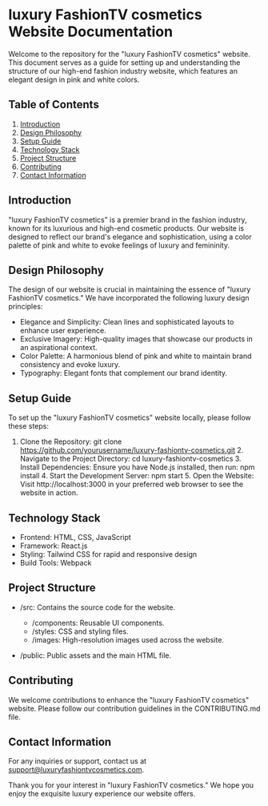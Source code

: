 # luxury FashionTV cosmetics Website Documentation

Welcome to the repository for the "luxury FashionTV cosmetics" website. This document serves as a guide for setting up and understanding the structure of our high-end fashion industry website, which features an elegant design in pink and white colors.

## Table of Contents

1. [Introduction](#introduction)
2. [Design Philosophy](#design-philosophy)
3. [Setup Guide](#setup-guide)
4. [Technology Stack](#technology-stack)
5. [Project Structure](#project-structure)
6. [Contributing](#contributing)
7. [Contact Information](#contact-information)

## Introduction

"luxury FashionTV cosmetics" is a premier brand in the fashion industry, known for its luxurious and high-end cosmetic products. Our website is designed to reflect our brand's elegance and sophistication, using a color palette of pink and white to evoke feelings of luxury and femininity.

## Design Philosophy

The design of our website is crucial in maintaining the essence of "luxury FashionTV cosmetics." We have incorporated the following luxury design principles:
- Elegance and Simplicity: Clean lines and sophisticated layouts to enhance user experience.
- Exclusive Imagery: High-quality images that showcase our products in an aspirational context.
- Color Palette: A harmonious blend of pink and white to maintain brand consistency and evoke luxury.
- Typography: Elegant fonts that complement our brand identity.

## Setup Guide

To set up the "luxury FashionTV cosmetics" website locally, please follow these steps:

1. Clone the Repository:
   git clone https://github.com/yourusername/luxury-fashiontv-cosmetics.git
   2. Navigate to the Project Directory:
   cd luxury-fashiontv-cosmetics
   3. Install Dependencies:
   Ensure you have Node.js installed, then run:
   npm install
   4. Start the Development Server:
   npm start
   5. Open the Website:
   Visit http://localhost:3000 in your preferred web browser to see the website in action.

## Technology Stack

- Frontend: HTML, CSS, JavaScript
- Framework: React.js
- Styling: Tailwind CSS for rapid and responsive design
- Build Tools: Webpack

## Project Structure

- /src: Contains the source code for the website.
  - /components: Reusable UI components.
  - /styles: CSS and styling files.
  - /images: High-resolution images used across the website.
  
- /public: Public assets and the main HTML file.

## Contributing

We welcome contributions to enhance the "luxury FashionTV cosmetics" website. Please follow our contribution guidelines in the CONTRIBUTING.md file.

## Contact Information

For any inquiries or support, contact us at [support@luxuryfashiontvcosmetics.com](mailto:support@luxuryfashiontvcosmetics.com).

Thank you for your interest in "luxury FashionTV cosmetics." We hope you enjoy the exquisite luxury experience our website offers.